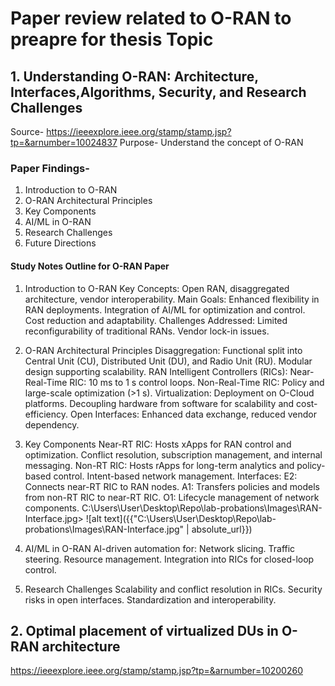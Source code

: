 # Paper review related to O-RAN to preapre for thesis Topic

## 1. Understanding O-RAN: Architecture, Interfaces,Algorithms, Security, and Research Challenges
Source- https://ieeexplore.ieee.org/stamp/stamp.jsp?tp=&arnumber=10024837
Purpose- Understand the concept of O-RAN

### Paper Findings-
1. Introduction to O-RAN
2. O-RAN Architectural Principles
3. Key Components
4. AI/ML in O-RAN
5. Research Challenges
6. Future Directions


#### Study Notes Outline for O-RAN Paper
1. Introduction to O-RAN
    Key Concepts: Open RAN, disaggregated architecture, vendor interoperability.
    Main Goals:
        Enhanced flexibility in RAN deployments.
        Integration of AI/ML for optimization and control.
        Cost reduction and adaptability.
    Challenges Addressed:
        Limited reconfigurability of traditional RANs.
        Vendor lock-in issues.

2. O-RAN Architectural Principles
    Disaggregation:
        Functional split into Central Unit (CU), Distributed Unit (DU), and Radio Unit (RU).
        Modular design supporting scalability.
     RAN Intelligent Controllers (RICs):
        Near-Real-Time RIC: 10 ms to 1 s control loops.
        Non-Real-Time RIC: Policy and large-scale optimization (>1 s).
    Virtualization:
        Deployment on O-Cloud platforms.
        Decoupling hardware from software for scalability and cost-efficiency.
    Open Interfaces:
        Enhanced data exchange, reduced vendor dependency.

3. Key Components
    Near-RT RIC:
        Hosts xApps for RAN control and optimization.
        Conflict resolution, subscription management, and internal messaging.
    Non-RT RIC:
        Hosts rApps for long-term analytics and policy-based control.
        Intent-based network management.
    Interfaces:
        E2: Connects near-RT RIC to RAN nodes.
        A1: Transfers policies and models from non-RT RIC to near-RT RIC.
        O1: Lifecycle management of network components. 
        <image>C:\Users\User\Desktop\Repo\lab-probations\Images\RAN-Interface.jpg>
        ![alt text]({{"C:\Users\User\Desktop\Repo\lab-probations\Images\RAN-Interface.jpg" | absolute_url}})


4. AI/ML in O-RAN
    AI-driven automation for:
        Network slicing.
        Traffic steering.
        Resource management.
        Integration into RICs for closed-loop control.
5. Research Challenges
    Scalability and conflict resolution in RICs.
    Security risks in open interfaces.
    Standardization and interoperability.


## 2. Optimal placement of virtualized DUs in O-RAN architecture
https://ieeexplore.ieee.org/stamp/stamp.jsp?tp=&arnumber=10200260



